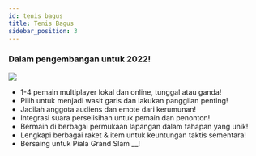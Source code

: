 ```yaml
---
id: tenis bagus
title: Tenis Bagus
sidebar_position: 3
---
```


### Dalam pengembangan untuk 2022!

![](/img/NiftyTennis.jpeg)

- 1-4 pemain multiplayer lokal dan online, tunggal atau ganda!
- Pilih untuk menjadi wasit garis dan lakukan panggilan penting!
- Jadilah anggota audiens dan emote dari kerumunan!
- Integrasi suara perselisihan untuk pemain dan penonton!
- Bermain di berbagai permukaan lapangan dalam tahapan yang unik!
- Lengkapi berbagai raket & item untuk keuntungan taktis sementara!
- Bersaing untuk Piala Grand Slam __!
